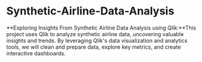 # Synthetic-Airline-Data-Analysis
**Exploring Insights From Synthetic Airline Data Analysis using Qlik:**This project uses Qlik to analyze synthetic airline data, uncovering valuable insights and trends. By leveraging Qlik's data visualization and analytics tools, we will clean and prepare data, explore key metrics, and create interactive dashboards.
